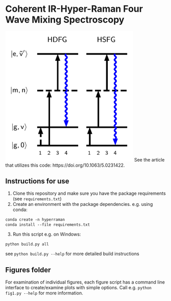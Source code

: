 # Coherent IR-Hyper-Raman Four Wave Mixing Spectroscopy
<img src="./figures/toc.png" alt="Diagrams of HDFG and HSFG processes" width="400"/>
See the article that utilizes this code: https://doi.org/10.1063/5.0231422.

## Instructions for use

1. Clone this repository and make sure you have the package requirements (see `requirements.txt`)
2. Create an environment with the package dependencies.  e.g. using conda:
  ```
  conda create -n hyperraman
  conda install --file requirements.txt
  ```
3. Run this script e.g. on Windows:
  ```
  python build.py all
  ```
  see `python build.py --help` for more detailed build instructions

## Figures folder

For examination of individual figures, each figure script has a command line interface to create/examine plots with simple options.
Call e.g. `python fig1.py --help` for more information.
